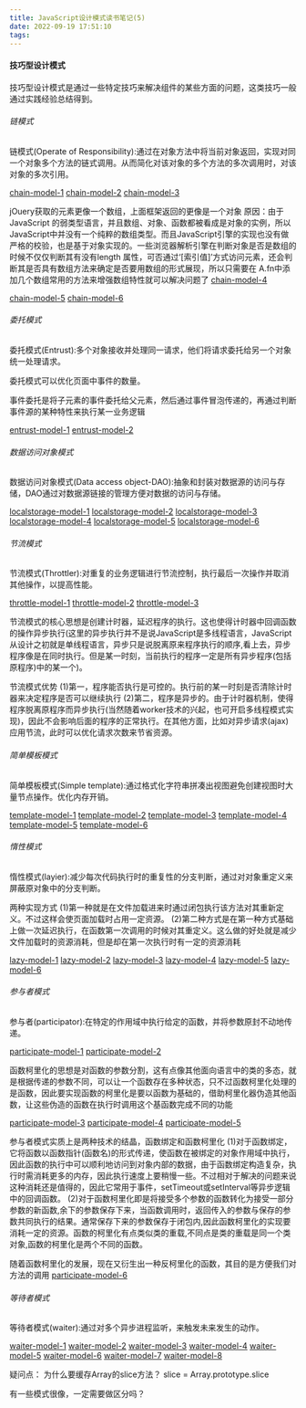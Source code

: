 ```yaml
---
title: JavaScript设计模式读书笔记(5)
date: 2022-09-19 17:51:10
tags:
---
```


#### 技巧型设计模式
技巧型设计模式是通过一些特定技巧来解决组件的某些方面的问题，这类技巧一般通过实践经验总结得到。

###### 链模式
链模式(Operate of Responsibility):通过在对象方法中将当前对象返回，实现对同一个对象多个方法的链式调用。从而简化对该对象的多个方法的多次调用时，对该对象的多次引用。

[chain-model-1](chain-model-1.png)
[chain-model-2](chain-model-2.png)
[chain-model-3](chain-model-3.png)

jOuery获取的元素更像一个数组，上面框架返回的更像是一个对象
原因：由于JavaScript 的弱类型语言，并且数组、对象、函数都被看成是对象的实例，所以JavaScript中并没有一个纯粹的数组类型。而且JavaScript引擎的实现也没有做严格的校验，也是基于对象实现的。一些浏览器解析引擎在判断对象是否是数组的时候不仅仅判断其有没有length 属性，可否通过‘[索引值]’方式访问元素，还会判断其是否具有数组方法来确定是否要用数组的形式展现，所以只需要在 A.fn中添加几个数组常用的方法来增强数组特性就可以解决问题了
[chain-model-4](chain-model-4.png)

[chain-model-5](chain-model-5.png)
[chain-model-6](chain-model-6.png)

###### 委托模式
委托模式(Entrust):多个对象接收并处理同一请求，他们将请求委托给另一个对象统一处理请求。

委托模式可以优化页面中事件的数量。

事件委托是将子元素的事件委托给父元素，然后通过事件冒泡传递的，再通过判断事件源的某种特性来执行某一业务逻辑

[entrust-model-1](entrust-model-1.png)
[entrust-model-2](entrust-model-2.png)

###### 数据访问对象模式
数据访问对象模式(Data access object-DAO):抽象和封装对数据源的访问与存储，DAO通过对数据源链接的管理方便对数据的访问与存储。

[localstorage-model-1](localstorage-model-1.png)
[localstorage-model-2](localstorage-model-2.png)
[localstorage-model-3](localstorage-model-3.png)
[localstorage-model-4](localstorage-model-4.png)
[localstorage-model-5](localstorage-model-5.png)
[localstorage-model-6](localstorage-model-6.png)

###### 节流模式
节流模式(Throttler):对重复的业务逻辑进行节流控制，执行最后一次操作并取消其他操作，以提高性能。

[throttle-model-1](throttle-model-1.png)
[throttle-model-2](throttle-model-2.png)
[throttle-model-3](throttle-model-3.png)

节流模式的核心思想是创建计时器，延迟程序的执行。这也使得计时器中回调函数的操作异步执行(这里的异步执行并不是说JavaScript是多线程语言，JavaScript 从设计之初就是单线程语言，异步只是说脱离原来程序执行的顺序,看上去，异步程序像是在同时执行。但是某一时刻，当前执行的程序一定是所有异步程序(包括原程序)中的某一个)。

节流模式优势
(1)第一，程序能否执行是可控的。执行前的某一时刻是否清除计时器来决定程序是否可以继续执行
(2)第二，程序是异步的。由于计时器机制，使得程序脱离原程序而异步执行(当然随着worker技术的兴起，也可开启多线程模式实现)，因此不会影响后面的程序的正常执行。在其他方面，比如对异步请求(ajax)应用节流，此时可以优化请求次数来节省资源。

###### 简单模板模式
简单模板模式(Simple template):通过格式化字符串拼凑出视图避免创建视图时大量节点操作。优化内存开销。

[template-model-1](template-model-1.png)
[template-model-2](template-model-2.png)
[template-model-3](template-model-3.png)
[template-model-4](template-model-4.png)
[template-model-5](template-model-5.png)
[template-model-6](template-model-6.png)

###### 惰性模式
惰性模式(layier):减少每次代码执行时的重复性的分支判断，通过对对象重定义来屏蔽原对象中的分支判断。

两种实现方式
(1)第一种就是在文件加载进来时通过闭包执行该方法对其重新定义。不过这样会使页面加载时占用一定资源。
(2)第二种方式是在第一种方式基础上做一次延迟执行，在函数第一次调用的时候对其重定义。这么做的好处就是减少文件加载时的资源消耗，但是却在第一次执行时有一定的资源消耗

[lazy-model-1](lazy-model-1.png)
[lazy-model-2](lazy-model-2.png)
[lazy-model-3](lazy-model-3.png)
[lazy-model-4](lazy-model-4.png)
[lazy-model-5](lazy-model-5.png)
[lazy-model-6](lazy-model-6.png)

###### 参与者模式
参与者(participator):在特定的作用域中执行给定的函数，并将参数原封不动地传递。

[participate-model-1](participate-model-1.png)
[participate-model-2](participate-model-2.png)

函数柯里化的思想是对函数的参数分割，这有点像其他面向语言中的类的多态，就是根据传递的参数不同，可以让一个函数存在多种状态，只不过函数柯里化处理的是函数，因此要实现函数的柯里化是要以函数为基础的，借助柯里化器伪造其他函数，让这些伪造的函数在执行时调用这个基函数完成不同的功能

[participate-model-3](participate-model-3.png)
[participate-model-4](participate-model-4.png)
[participate-model-5](participate-model-5.png)

参与者模式实质上是两种技术的结晶，函数绑定和函数柯里化
(1)对于函数绑定，它将函数以函数指针(函数名)的形式传递，使函数在被绑定的对象作用域中执行，因此函数的执行中可以顺利地访问到对象内部的数据，由于函数绑定构造复杂，执行时需消耗更多的内存，因此执行速度上要稍慢一些。不过相对于解决的问题来说这种消耗还是值得的，因此它常用于事件，setTimeout或setInterval等异步逻辑中的回调函数。
(2)对于函数柯里化即是将接受多个参数的函数转化为接受一部分参数的新函数,余下的参数保存下来，当函数调用时，返回传入的参数与保存的参数共同执行的结果。通常保存下来的参数保存于闭包内,因此函数柯里化的实现要消耗一定的资源。函数的柯里化有点类似类的重载,不同点是类的重载是同一个类对象,函数的柯里化是两个不同的函数。

随着函数柯里化的发展，现在又衍生出一种反柯里化的函数，其目的是方便我们对方法的调用
[participate-model-6](participate-model-6.png)

###### 等待者模式
等待者模式(waiter):通过对多个异步进程监听，来触发未来发生的动作。

[waiter-model-1](waiter-model-1.png)
[waiter-model-2](waiter-model-2.png)
[waiter-model-3](waiter-model-3.png)
[waiter-model-4](waiter-model-4.png)
[waiter-model-5](waiter-model-5.png)
[waiter-model-6](waiter-model-6.png)
[waiter-model-7](waiter-model-7.png)
[waiter-model-8](waiter-model-8.png)

疑问点：
为什么要缓存Array的slice方法？
slice = Array.prototype.slice

有一些模式很像，一定需要做区分吗？